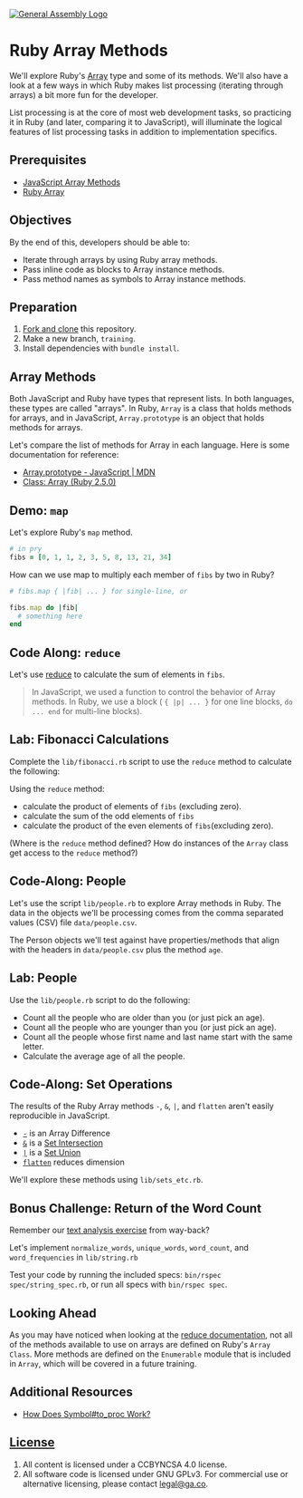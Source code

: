 [![General Assembly Logo](https://camo.githubusercontent.com/1a91b05b8f4d44b5bbfb83abac2b0996d8e26c92/687474703a2f2f692e696d6775722e636f6d2f6b6538555354712e706e67)](https://generalassemb.ly/education/web-development-immersive)

# Ruby Array Methods

We'll explore Ruby's [Array](https://ruby-doc.org/core-2.5.0/Array.html) type
and some of its methods. We'll also have a look at a few ways in which Ruby
makes list processing (iterating through arrays) a bit more fun for the
developer.

List processing is at the core of most web development tasks, so practicing it
in Ruby (and later, comparing it to JavaScript), will illuminate the logical
features of list processing tasks in addition to implementation specifics.

## Prerequisites

- [JavaScript Array Methods](https://git.generalassemb.ly/ga-wdi-boston/js-array-iteration-methods)
- [Ruby Array](https://git.generalassemb.ly/ga-wdi-boston/ruby-array)

## Objectives

By the end of this, developers should be able to:

- Iterate through arrays by using Ruby array methods.
- Pass inline code as blocks to Array instance methods.
- Pass method names as symbols to Array instance methods.

## Preparation

1. [Fork and clone](https://git.generalassemb.ly/ga-wdi-boston/meta/wiki/ForkAndClone)
    this repository.
1. Make a new branch, `training`.
1. Install dependencies with `bundle install`.

## Array Methods

Both JavaScript and Ruby have types that represent lists. In both languages,
these types are called "arrays". In Ruby, `Array` is a class that holds methods
for arrays, and in JavaScript, `Array.prototype` is an object that holds
methods for arrays.

Let's compare the list of methods for Array in each language. Here is some
documentation for reference:

- [Array.prototype - JavaScript | MDN](https://developer.mozilla.org/en-US/docs/Web/JavaScript/Reference/Global_Objects/Array/prototype)
- [Class: Array (Ruby 2.5.0)](https://ruby-doc.org/core-2.5.0/Array.html)

## Demo: `map`

Let's explore Ruby's `map` method.

```ruby
# in pry
fibs = [0, 1, 1, 2, 3, 5, 8, 13, 21, 34]
```

How can we use map to multiply each member of `fibs` by two in Ruby?

```ruby
# fibs.map { |fib| ... } for single-line, or

fibs.map do |fib|
  # something here
end
```

## Code Along: `reduce`

Let's use [reduce](https://ruby-doc.org/core-2.5.0/Enumerable.html#method-i-reduce) to calculate the sum of elements in `fibs`.

> In JavaScript, we used a function to control the behavior of Array methods.
> In Ruby, we use a block ( `{ |p| ... }` for one line blocks, `do ... end` for
> multi-line blocks).

## Lab: Fibonacci Calculations

Complete the `lib/fibonacci.rb` script to use the `reduce` method to calculate
the following:

Using the `reduce` method:

- calculate the product of elements of `fibs` (excluding zero).
- calculate the sum of the odd elements of `fibs`
- calculate the product of the even elements of `fibs`(excluding zero).

(Where is the `reduce` method defined? How do instances of the `Array` class
get access to the `reduce` method?)

## Code-Along: People

Let's use the script `lib/people.rb` to explore Array methods in Ruby.
The data in the objects we'll be processing comes from the comma separated
values (CSV) file `data/people.csv`.

The Person objects we'll test against have properties/methods that align with
the headers in `data/people.csv` plus the method `age`.

## Lab: People

Use the `lib/people.rb` script to do the following:

- Count all the people who are older than you (or just pick an age).
- Count all the people who are younger than you (or just pick an age).
- Count all the people whose first name and last name start with the same
  letter.
- Calculate the average age of all the people.

## Code-Along: Set Operations

The results of the Ruby Array methods `-`, `&`, `|`, and `flatten` aren't
easily reproducible in JavaScript.

- [`-`](https://ruby-doc.org/core-2.5.0/Array.html#method-i-2D) is an Array
  Difference
- [`&`](https://ruby-doc.org/core-2.5.0/Array.html#method-i-26) is a [Set Intersection](https://en.wikipedia.org/wiki/Intersection_%28set_theory%29)
- [`|`](https://ruby-doc.org/core-2.5.0/Array.html#method-i-7C) is a [Set Union](https://en.wikipedia.org/wiki/Union_%28set_theory%29)
- [`flatten`](https://ruby-doc.org/core-2.5.0/Array.html#method-i-flatten)
  reduces dimension

We'll explore these methods using `lib/sets_etc.rb`.

## Bonus Challenge: Return of the Word Count

Remember our [text analysis exercise](https://git.generalassemb.ly/ga-wdi-boston/js-reference-types#code-along-collections) from way-back?

Let's implement `normalize_words`, `unique_words`, `word_count`, and
`word_frequencies` in `lib/string.rb`

Test your code by running the included specs: `bin/rspec spec/string_spec.rb`,
or run all specs with `bin/rspec spec`.

## Looking Ahead

As you may have noticed when looking at the [reduce documentation](https://ruby-doc.org/core-2.5.0/Enumerable.html#method-i-reduce), not
all of the methods available to use on arrays are defined on Ruby's
`Array Class`. More methods are defined on the `Enumerable` module that is
included in `Array`, which will be covered in a future training.

## Additional Resources

- [How Does Symbol#to_proc Work?](http://benjamintan.io/blog/2015/03/16/how-does-symbol-to_proc-work/)

## [License](LICENSE)

1. All content is licensed under a CC­BY­NC­SA 4.0 license.
1. All software code is licensed under GNU GPLv3. For commercial use or
    alternative licensing, please contact legal@ga.co.

